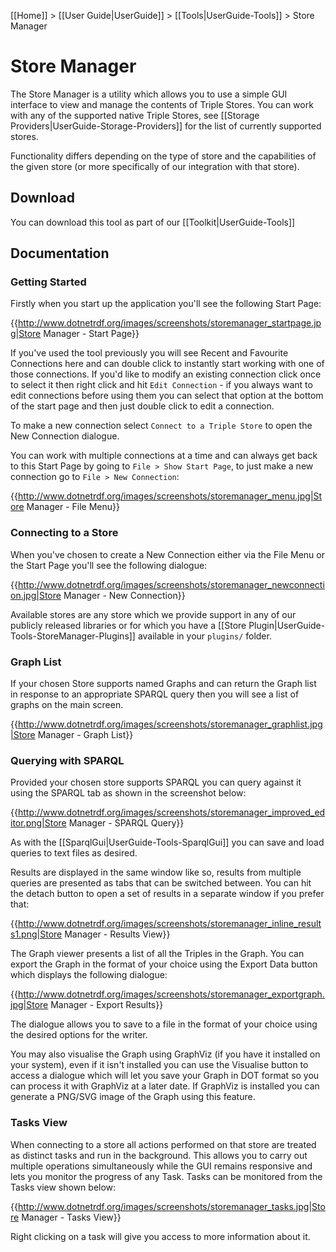 [[Home]] > [[User Guide|UserGuide]] > [[Tools|UserGuide-Tools]] > Store Manager

# Store Manager 

The Store Manager is a utility which allows you to use a simple GUI interface to view and manage the contents of Triple Stores. You can work with any of the supported native Triple Stores, see [[Storage Providers|UserGuide-Storage-Providers]] for the list of currently supported stores.

Functionality differs depending on the type of store and the capabilities of the given store (or more specifically of our integration with that store).

## Download 

You can download this tool as part of our [[Toolkit|UserGuide-Tools]]

## Documentation 

### Getting Started 

Firstly when you start up the application you'll see the following Start Page:

{{http://www.dotnetrdf.org/images/screenshots/storemanager_startpage.jpg|Store Manager - Start Page}}

If you've used the tool previously you will see Recent and Favourite Connections here and can double click to instantly start working with one of those connections. If you'd like to modify an existing connection click once to select it then right click and hit `Edit Connection` - if you always want to edit connections before using them you can select that option at the bottom of the start page and then just double click to edit a connection.

To make a new connection select `Connect to a Triple Store` to open the New Connection dialogue.

You can work with multiple connections at a time and can always get back to this Start Page by going to `File > Show Start Page`, to just make a new connection go to `File > New Connection`:

{{http://www.dotnetrdf.org/images/screenshots/storemanager_menu.jpg|Store Manager - File Menu}}

### Connecting to a Store 

When you've chosen to create a New Connection either via the File Menu or the Start Page you'll see the following dialogue:

{{http://www.dotnetrdf.org/images/screenshots/storemanager_newconnection.jpg|Store Manager - New Connection}}

Available stores are any store which we provide support in any of our publicly released libraries or for which you have a [[Store Plugin|UserGuide-Tools-StoreManager-Plugins]] available in your `plugins/` folder.

### Graph List 

If your chosen Store supports named Graphs and can return the Graph list in response to an appropriate SPARQL query then you will see a list of graphs on the main screen.

{{http://www.dotnetrdf.org/images/screenshots/storemanager_graphlist.jpg|Store Manager - Graph List}}

### Querying with SPARQL 

Provided your chosen store supports SPARQL you can query against it using the SPARQL tab as shown in the screenshot below:

{{http://www.dotnetrdf.org/images/screenshots/storemanager_improved_editor.png|Store Manager - SPARQL Query}}

As with the [[SparqlGui|UserGuide-Tools-SparqlGui]] you can save and load queries to text files as desired. 

Results are displayed in the same window like so, results from multiple queries are presented as tabs that can be switched between. You can hit the detach button to open a set of results in a separate window if you prefer that:

{{http://www.dotnetrdf.org/images/screenshots/storemanager_inline_results1.png|Store Manager - Results View}}

The Graph viewer presents a list of all the Triples in the Graph. You can export the Graph in the format of your choice using the Export Data button which displays the following dialogue:

{{http://www.dotnetrdf.org/images/screenshots/storemanager_exportgraph.jpg|Store Manager - Export Results}}

The dialogue allows you to save to a file in the format of your choice using the desired options for the writer.

You may also visualise the Graph using GraphViz (if you have it installed on your system), even if it isn't installed you can use the Visualise button to access a dialogue which will let you save your Graph in DOT format so you can process it with GraphViz at a later date. If GraphViz is installed you can generate a PNG/SVG image of the Graph using this feature.

### Tasks View 

When connecting to a store all actions performed on that store are treated as distinct tasks and run in the background. This allows you to carry out multiple operations simultaneously while the GUI remains responsive and lets you monitor the progress of any Task. Tasks can be monitored from the Tasks view shown below:

{{http://www.dotnetrdf.org/images/screenshots/storemanager_tasks.jpg|Store Manager - Tasks View}}

Right clicking on a task will give you access to more information about it.